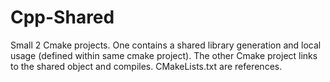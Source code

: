 # Cpp-Shared
Small 2 Cmake projects. One contains a shared library generation and local usage (defined within same cmake project). The other Cmake project links to the shared object and compiles. CMakeLists.txt are references.

